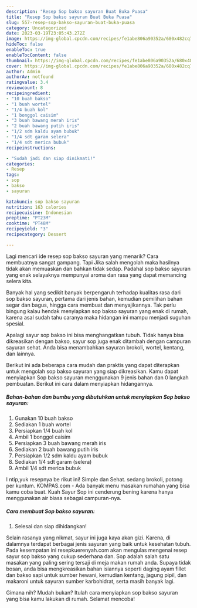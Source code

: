 ```yaml
---
description: "Resep Sop bakso sayuran Buat Buka Puasa"
title: "Resep Sop bakso sayuran Buat Buka Puasa"
slug: 557-resep-sop-bakso-sayuran-buat-buka-puasa
category: Uncategorized
date: 2023-03-19T23:05:43.272Z
image: https://img-global.cpcdn.com/recipes/fe1abe806a90352a/680x482cq70/sop-bakso-sayuran-foto-resep-utama.jpg
hideToc: false
enableToc: true
enableTocContent: false
thumbnail: https://img-global.cpcdn.com/recipes/fe1abe806a90352a/680x482cq70/sop-bakso-sayuran-foto-resep-utama.jpg
cover: https://img-global.cpcdn.com/recipes/fe1abe806a90352a/680x482cq70/sop-bakso-sayuran-foto-resep-utama.jpg
author: Admin
authorAv: notfound
ratingvalue: 3.4
reviewcount: 8
recipeingredient:
- "10 buah bakso"
- "1 buah wortel"
- "1/4 buah kol"
- "1 bonggol caisim"
- "3 buah bawang merah iris"
- "2 buah bawang putih iris"
- "1/2 sdm kaldu ayam bubuk"
- "1/4 sdt garam selera"
- "1/4 sdt merica bubuk"
recipeinstructions:

- "Sudah jadi dan siap dinikmati!"
categories:
- Resep
tags:
- sop
- bakso
- sayuran

katakunci: sop bakso sayuran 
nutrition: 163 calories
recipecuisine: Indonesian
preptime: "PT23M"
cooktime: "PT48M"
recipeyield: "3"
recipecategory: Dessert

---
```



Lagi mencari ide resep sop bakso sayuran yang menarik? Cara membuatnya sangat gampang. Tapi Jika salah mengolah maka hasilnya tidak akan memuaskan dan bahkan tidak sedap. Padahal sop bakso sayuran yang enak selayaknya mempunyai aroma dan rasa yang dapat memancing selera kita.


Banyak hal yang sedikit banyak berpengaruh terhadap kualitas rasa dari sop bakso sayuran, pertama dari jenis bahan, kemudian pemilihan bahan segar dan bagus, hingga cara membuat dan menyajikannya. Tak perlu bingung kalau hendak menyiapkan sop bakso sayuran yang enak di rumah, karena asal sudah tahu caranya maka hidangan ini mampu menjadi suguhan spesial.

Apalagi sayur sop bakso ini bisa menghangatkan tubuh. Tidak hanya bisa dikreasikan dengan bakso, sayur sop juga enak ditambah dengan campuran sayuran sehat. Anda bisa menambahkan sayuran brokoli, wortel, kentang, dan lainnya.


Berikut ini ada beberapa cara mudah dan praktis yang dapat diterapkan untuk mengolah sop bakso sayuran yang siap dikreasikan. Kamu dapat menyiapkan Sop bakso sayuran menggunakan 9 jenis bahan dan 0 langkah pembuatan. Berikut ini cara dalam menyiapkan hidangannya.

<!--inarticleads1-->

##### Bahan-bahan dan bumbu yang dibutuhkan untuk menyiapkan Sop bakso sayuran:

1. Gunakan 10 buah bakso
1. Sediakan 1 buah wortel
1. Persiapkan 1/4 buah kol
1. Ambil 1 bonggol caisim
1. Persiapkan 3 buah bawang merah iris
1. Sediakan 2 buah bawang putih iris
1. Persiapkan 1/2 sdm kaldu ayam bubuk
1. Sediakan 1/4 sdt garam (selera)
1. Ambil 1/4 sdt merica bubuk


I ntip,yuk resepnya be rikut ini! Simple dan Sehat. sedang brokoli, potong per kuntum. KOMPAS.com - Ada banyak menu masakan rumahan yang bisa kamu coba buat. Kuah Sayur Sop ini cenderung bening karena hanya menggunakan air biasa sebagai campuran-nya. 

<!--inarticleads2-->

##### Cara membuat Sop bakso sayuran:


1. Selesai dan siap dihidangkan!

Selain rasanya yang nikmat, sayur ini juga kaya akan gizi. Karena, di dalamnya terdapat berbagai jenis sayuran yang baik untuk kesehatan tubuh. Pada kesempatan ini resepkuerenyah.com akan mengulas mengenai resep sayur sop bakso yang cukup sederhana dan. Sop adalah salah satu masakan yang paling sering tersaji di meja makan rumah anda. Supaya tidak bosan, anda bisa mengkreasikan bahan isiannya seperti daging ayam fillet dan bakso sapi untuk sumber hewani, kemudian kentang, jagung pipil, dan makaroni untuk sayuran sumber karbohidrat, serta masih banyak lagi. 

Gimana nih? Mudah bukan? Itulah cara menyiapkan sop bakso sayuran yang bisa kamu lakukan di rumah. Selamat mencoba!
